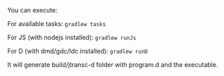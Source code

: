 You can execute:

For available tasks:
`gradlew tasks`

For JS (with nodejs installed):
`gradlew runJs`

For D (with dmd/gdc/ldc installed):
`gradlew runD`

It will generate build/jtransc-d folder with program.d and the executable.
